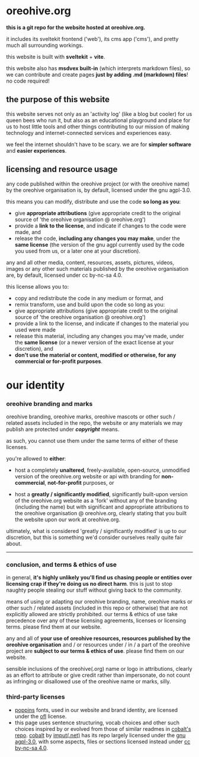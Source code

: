 # oreohive.org
**this is a git repo for the website hosted at oreohive.org.**

it includes its sveltekit frontend ('web'), its cms app ('cms'), and pretty much all surrounding workings.

this website is built with **sveltekit** + **vite**.

this website also has **msdvex built-in** (which interprets markdown files), so we can contribute and create pages **just by adding .md (markdown) files**! no code required!

## the purpose of this website

this website serves not only as an 'activity log' (like a blog but cooler) for us queen bees who run it, but also as an educational playground and place for us to host little tools and other things contributing to our mission of making technology and internet-connected services and experiences easy.

we feel the internet shouldn't have to be scary. we are for **simpler software** and **easier experiences**.


## licensing and resource usage

any code published within the oreohive project (or with the oreohive name) by the oreohive organisation is, by default, licensed under the gnu agpl-3.0.

this means you can modify, distribute and use the code **so long as you**:
- give **appropriate attributions** (give appropriate credit to the original source of 'the oreohive organisation @ oreohive.org')
- provide a **link to the license**, and indicate if changes to the code were made, and
- release the code, **including any changes you may make**, under the **same license** (the version of the gnu agpl currently used by the code you used from us, or a later one at your discretion).

any and all other media, content, resources, assets, pictures, videos, images or any other such materials published by the oreohive organisation are, by default, licensed under cc by-nc-sa 4.0.

this license allows you to:
- copy and redistribute the code in any medium or format, and
- remix transform, use and build upon the code
so long as you:
- give appropriate attributions (give appropriate credit to the original source of 'the oreohive organisation @ oreohive.org')
- provide a link to the license, and indicate if changes to the material you used were made
- release this material, including any changes you may've made, under the **same license** (or a newer version of the exact license at your discretion), and
- **don't use the material or content, modified or otherwise, for any commercial or for-profit purposes**.

# our identity

### oreohive branding and marks
oreohive branding, oreohive marks, oreohive mascots or other such / related assets included in the repo, the website or any materials we may publish are protected under ***copyright*** means.

as such, you cannot use them under the same terms of either of these licenses.

you're allowed to **either**:
- host a completely **unaltered**, freely-available, open-source, unmodified version of the oreohive.org website or api with branding for **non-commercial**, **not-for-profit** purposes, or

- host a **greatly / significantly modified**, significantly built-upon version of the oreohive.org website as a 'fork' without any of the branding (including the name) but with significant and appropriate attributions to the oreohive organisation @ oreohive.org, clearly stating that you built the website upon our work at oreohive.org.

ultimately, what is considered 'greatly / significantly modified' is up to our discretion, but this is something we'd consider ourselves really quite fair about.

---

### conclusion, and terms & ethics of use
in general, **it's highly unlikely you'll find us chasing people or entities over licensing crap if they're doing us no direct harm**. this is just to stop naughty people stealing our stuff without giving back to the community.

means of using or adapting our oreohive branding, name, oreohive marks or other such / related assets (included in this repo or otherwise) that are not explicitly allowed are strictly prohibited.
our terms & ethics of use take precedence over any of these licensing agreements, licenses or licensing terms. please find them at our website.

any and all of **your use of oreohive resources, resources published by the oreohive organisation** and / or resources under / in / a part of the oreohive project are **subject to our terms & ethics of use**. please find them on our website.

sensible inclusions of the oreohive(.org) name or logo in attributions, clearly as an effort to attribute or give credit rather than impersonate, do not count as infringing or disallowed use of the oreohive name or marks, silly.

### third-party licenses

- [poppins](https://fonts.google.com/specimen/Poppins) fonts, used in our website and brand identity, are licensed under the [ofl](https://fonts.google.com/specimen/Poppins/license) license.
- this page uses sentence structuring, vocab choices and other such choices inspired by or evolved from those of similar readmes in [cobalt's repo](https://github.com/imputnet/cobalt).
  [cobalt](https://cobalt.tools/about) by [imput(.net)](https://github.com/imputnet) has its repo largely licensed under the [gnu agpl-3.0](https://www.gnu.org/licenses/agpl-3.0), with some aspects, files or sections licensed instead under [cc by-nc-sa 4.0](https://creativecommons.org/licenses/by-nc-sa/4.0/legalcode).